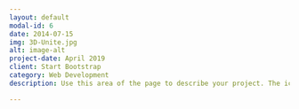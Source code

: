 ```yaml
---
layout: default
modal-id: 6
date: 2014-07-15
img: 3D-Unite.jpg
alt: image-alt
project-date: April 2019
client: Start Bootstrap
category: Web Development
description: Use this area of the page to describe your project. The icon above is part of a free icon set by <a href="https://sellfy.com/p/8Q9P/jV3VZ/">Flat Icons</a>. On their website, you can download their free set with 16 icons, or you can purchase the entire set with 146 icons for only $12!

---
```

